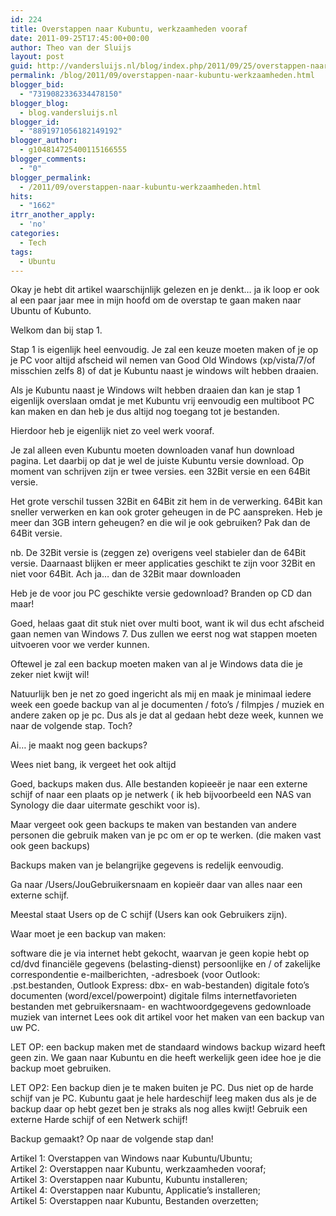 ```yaml
---
id: 224
title: Overstappen naar Kubuntu, werkzaamheden vooraf
date: 2011-09-25T17:45:00+00:00
author: Theo van der Sluijs
layout: post
guid: http://vandersluijs.nl/blog/index.php/2011/09/25/overstappen-naar-kubuntu-werkzaamheden/
permalink: /blog/2011/09/overstappen-naar-kubuntu-werkzaamheden.html
blogger_bid:
  - "7319082336334478150"
blogger_blog:
  - blog.vandersluijs.nl
blogger_id:
  - "8891971056182149192"
blogger_author:
  - g104814725400115166555
blogger_comments:
  - "0"
blogger_permalink:
  - /2011/09/overstappen-naar-kubuntu-werkzaamheden.html
hits:
  - "1662"
itrr_another_apply:
  - 'no'
categories:
  - Tech
tags:
  - Ubuntu
---
```

Okay je hebt dit artikel waarschijnlijk gelezen en je denkt… ja ik loop er ook al een paar jaar mee in mijn hoofd om de overstap te gaan maken naar Ubuntu of Kubunto.

Welkom dan bij stap 1.

Stap 1 is eigenlijk heel eenvoudig. Je zal een keuze moeten maken of je op je PC voor altijd afscheid wil nemen van Good Old Windows (xp/vista/7/of misschien zelfs 8) of dat je Kubuntu naast je windows wilt hebben draaien.

Als je Kubuntu naast je Windows wilt hebben draaien dan kan je stap 1 eigenlijk overslaan omdat je met Kubuntu vrij eenvoudig een multiboot PC kan maken en dan heb je dus altijd nog toegang tot je bestanden. 

Hierdoor heb je eigenlijk niet zo veel werk vooraf.

Je zal alleen even Kubuntu moeten downloaden vanaf hun download pagina. Let daarbij op dat je wel de juiste Kubuntu versie download. Op moment van schrijven zijn er twee versies. een 32Bit versie en een 64Bit versie. 

Het grote verschil tussen 32Bit en 64Bit zit hem in de verwerking. 64Bit kan sneller verwerken en kan ook groter geheugen in de PC aanspreken. Heb je meer dan 3GB intern geheugen? en die wil je ook gebruiken? Pak dan de 64Bit versie.

nb. De 32Bit versie is (zeggen ze) overigens veel stabieler dan de 64Bit versie. Daarnaast blijken er meer applicaties geschikt te zijn voor 32Bit en niet voor 64Bit. Ach ja… dan de 32Bit maar downloaden 

Heb je de voor jou PC geschikte versie gedownload? Branden op CD dan maar!

Goed, helaas gaat dit stuk niet over multi boot, want ik wil dus echt afscheid gaan nemen van Windows 7. Dus zullen we eerst nog wat stappen moeten uitvoeren voor we verder kunnen.

Oftewel je zal een backup moeten maken van al je Windows data die je zeker niet kwijt wil!

Natuurlijk ben je net zo goed ingericht als mij en maak je minimaal iedere week een goede backup van al je documenten / foto’s / filmpjes / muziek en andere zaken op je pc. Dus als je dat al gedaan hebt deze week, kunnen we naar de volgende stap. Toch?

Ai… je maakt nog geen backups?

Wees niet bang, ik vergeet het ook altijd 

Goed, backups maken dus. Alle bestanden kopieeër je naar een externe schijf of naar een plaats op je netwerk ( ik heb bijvoorbeeld een NAS van Synology die daar uitermate geschikt voor is).

Maar vergeet ook geen backups te maken van bestanden van andere personen die gebruik maken van je pc om er op te werken. (die maken vast ook geen backups)

Backups maken van je belangrijke gegevens is redelijk eenvoudig.

Ga naar /Users/JouGebruikersnaam en kopieër daar van alles naar een externe schijf.

Meestal staat Users op de C schijf (Users kan ook Gebruikers zijn).

Waar moet je een backup van maken:

software die je via internet hebt gekocht, waarvan je geen kopie hebt op cd/dvd financiële gegevens (belasting-dienst) persoonlijke en / of zakelijke correspondentie e-mailberichten, -adresboek (voor Outlook: .pst.bestanden, Outlook Express: dbx- en wab-bestanden) digitale foto’s documenten (word/excel/powerpoint) digitale films internetfavorieten bestanden met gebruikersnaam- en wachtwoordgegevens gedownloade muziek van internet Lees ook dit artikel voor het maken van een backup van uw PC.

LET OP: een backup maken met de standaard windows backup wizard heeft geen zin. We gaan naar Kubuntu en die heeft werkelijk geen idee hoe je die backup moet gebruiken.

LET OP2: Een backup dien je te maken buiten je PC. Dus niet op de harde schijf van je PC. Kubuntu gaat je hele hardeschijf leeg maken dus als je de backup daar op hebt gezet ben je straks als nog alles kwijt! Gebruik een externe Harde schijf of een Netwerk schijf!

Backup gemaakt? Op naar de volgende stap dan!

Artikel 1: Overstappen van Windows naar Kubuntu/Ubuntu;   
Artikel 2: Overstappen naar Kubuntu, werkzaamheden vooraf;   
Artikel 3: Overstappen naar Kubuntu, Kubuntu installeren;   
Artikel 4: Overstappen naar Kubuntu, Applicatie’s installeren;   
Artikel 5: Overstappen naar Kubuntu, Bestanden overzetten;